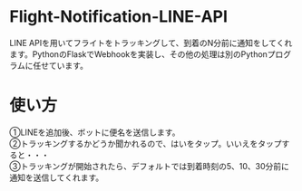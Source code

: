 # Flight-Notification-LINE-API  
LINE APIを用いてフライトをトラッキングして、到着のN分前に通知をしてくれます。PythonのFlaskでWebhookを実装し、その他の処理は別のPythonプログラムに任せています。

# 使い方  
①LINEを追加後、ボットに便名を送信します。  
②トラッキングするかどうか聞かれるので、はいをタップ。いいえをタップすると・・・  
③トラッキングが開始されたら、デフォルトでは到着時刻の5、10、30分前に通知を送信してくれます。  

